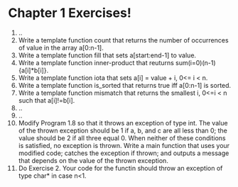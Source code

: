 
Chapter 1 Exercises!
===================
 1. ..
 2. Write a template function count that returns the number of occurrences of value in the array a[0:n-1]. 
 3. Write a template function fill that sets a[start:end-1] to value. 
 4. Write a template function inner-product that reuturns sum(i=0)(n-1){a[i]*b[i]}.
 5. Write a template function iota that sets a[i] = value + i, 0<= i < n.
 6. Write a template function is_sorted that returns true iff a[0:n-1] is sorted.
 7. Write a template function mismatch that returns the smallest i, 0<=i < n such that a[i]!=b[i].
 8. ..
 9. ..
 10. Modify Program 1.8 so that it throws an exception of type int. The value of the thrown exception should be 1 if a, b, and c are all less than 0; the value should be 2 if all three equal 0. When neither of these conditions is satisfied, no exception is thrown. Write a main function that uses your modified code; catches the exception if thrown; and outputs a message that depends on the value of the thrown exception.
 11. Do Exercise 2. Your code for the functin should throw an exception of type char* in case n<1.

 




